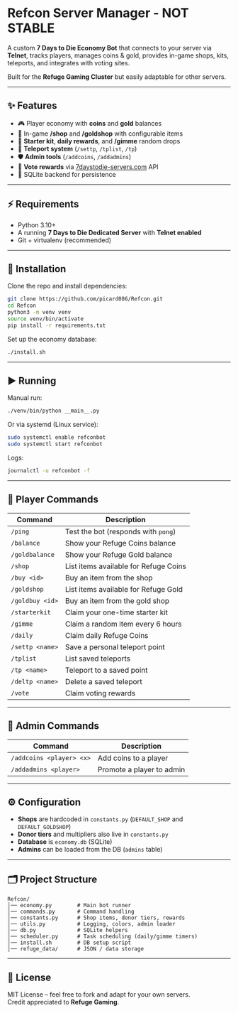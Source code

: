 # Refcon Server Manager - NOT STABLE

A custom **7 Days to Die Economy Bot** that connects to your server via **Telnet**, tracks players, manages coins & gold, provides in-game shops, kits, teleports, and integrates with voting sites.  

Built for the **Refuge Gaming Cluster** but easily adaptable for other servers.  

---

## ✨ Features

- 🎮 Player economy with **coins** and **gold** balances  
- 🛒 In-game **/shop** and **/goldshop** with configurable items  
- 🎁 **Starter kit**, **daily rewards**, and **/gimme** random drops  
- 📌 **Teleport system** (`/settp`, `/tplist`, `/tp`)  
- 🛡️ **Admin tools** (`/addcoins`, `/addadmins`)  
- 📢 **Vote rewards** via [7daystodie-servers.com](https://7daystodie-servers.com/) API  
- 🔗 SQLite backend for persistence  

---

## ⚡ Requirements

- Python 3.10+  
- A running **7 Days to Die Dedicated Server** with **Telnet enabled**  
- Git + virtualenv (recommended)  

---

## 🚀 Installation

Clone the repo and install dependencies:

```bash
git clone https://github.com/picard086/Refcon.git
cd Refcon
python3 -m venv venv
source venv/bin/activate
pip install -r requirements.txt
```

Set up the economy database:

```bash
./install.sh
```

---

## ▶️ Running

Manual run:

```bash
./venv/bin/python __main__.py
```

Or via systemd (Linux service):

```bash
sudo systemctl enable refconbot
sudo systemctl start refconbot
```

Logs:

```bash
journalctl -u refconbot -f
```

---

## 💬 Player Commands

| Command         | Description |
|-----------------|-------------|
| `/ping`         | Test the bot (responds with `pong`) |
| `/balance`      | Show your Refuge Coins balance |
| `/goldbalance`  | Show your Refuge Gold balance |
| `/shop`         | List items available for Refuge Coins |
| `/buy <id>`     | Buy an item from the shop |
| `/goldshop`     | List items available for Refuge Gold |
| `/goldbuy <id>` | Buy an item from the gold shop |
| `/starterkit`   | Claim your one-time starter kit |
| `/gimme`        | Claim a random item every 6 hours |
| `/daily`        | Claim daily Refuge Coins |
| `/settp <name>` | Save a personal teleport point |
| `/tplist`       | List saved teleports |
| `/tp <name>`    | Teleport to a saved point |
| `/deltp <name>` | Delete a saved teleport |
| `/vote`         | Claim voting rewards |

---

## 🔧 Admin Commands

| Command                  | Description |
|--------------------------|-------------|
| `/addcoins <player> <x>` | Add coins to a player |
| `/addadmins <player>`    | Promote a player to admin |

---

## ⚙️ Configuration

- **Shops** are hardcoded in `constants.py` (`DEFAULT_SHOP` and `DEFAULT_GOLDSHOP`)  
- **Donor tiers** and multipliers also live in `constants.py`  
- **Database** is `economy.db` (SQLite)  
- **Admins** can be loaded from the DB (`admins` table)  

---

## 🗂 Project Structure

```
Refcon/
│── economy.py        # Main bot runner
│── commands.py       # Command handling
│── constants.py      # Shop items, donor tiers, rewards
│── utils.py          # Logging, colors, admin loader
│── db.py             # SQLite helpers
│── scheduler.py      # Task scheduling (daily/gimme timers)
│── install.sh        # DB setup script
│── refuge_data/      # JSON / data storage
```

---

## 📜 License

MIT License – feel free to fork and adapt for your own servers.  
Credit appreciated to **Refuge Gaming**.
